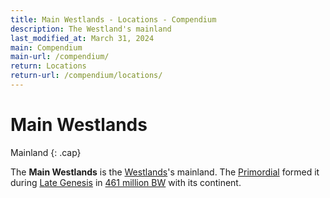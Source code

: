 ```yaml
---
title: Main Westlands - Locations - Compendium
description: The Westland's mainland
last_modified_at: March 31, 2024
main: Compendium
main-url: /compendium/
return: Locations
return-url: /compendium/locations/
---
```


# Main Westlands
Mainland
{: .cap}

The **Main Westlands** is the [Westlands](/compendium/locations/westlands/)'s mainland. The [Primordial](/compendium/creatures/primordial/) formed it during [Late Genesis](/compendium/events/genesis/#late-genesis) in [461 million BW](/compendium/events/genesis/#461-million-bw) with its continent.